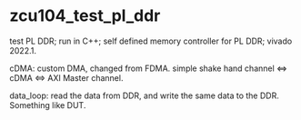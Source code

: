 # zcu104_test_pl_ddr
test PL DDR; run in C++; self defined memory controller for PL DDR; vivado 2022.1.  

cDMA: custom DMA, changed from FDMA. simple shake hand channel <=> cDMA <=> AXI Master channel.  

data_loop: read the data from DDR, and write the same data to the DDR. Something like DUT.
